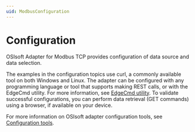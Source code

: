 ```yaml
---
uid: ModbusConfiguration
---
```


# Configuration

OSIsoft Adapter for Modbus TCP provides configuration of data source and data selection.

The examples in the configuration topics use curl, a commonly available tool on both Windows and Linux. The adapter can be configured with any programming language or tool that supports making REST calls, or with the EdgeCmd utility. For more information, see [EdgeCmd utility](xref:EdgecmdUtility). To validate successful configurations, you can perform data retrieval (GET commands) using a browser, if available on your device.

For more information on OSIsoft adapter configuration tools, see [Configuration tools](xref:ConfigurationTools).
